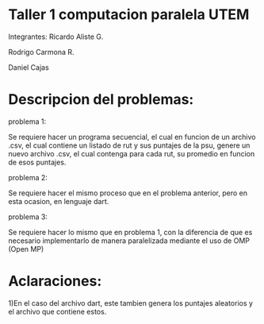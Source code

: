# Taller 1 computacion paralela UTEM

Integrantes: Ricardo Aliste G.

Rodrigo Carmona R.

Daniel Cajas

# Descripcion del problemas:
problema 1:

Se requiere hacer un programa secuencial, el cual en funcion de un archivo .csv, el cual contiene un listado de rut y sus puntajes de la psu, genere un nuevo archivo .csv, el cual contenga para cada rut, su promedio en funcion de esos puntajes.


problema 2:

Se requiere hacer el mismo proceso que en el problema anterior, pero en esta ocasion, en lenguaje dart.


problema 3:

Se requiere hacer lo mismo que en problema 1, con la diferencia de que es necesario implementarlo de manera paralelizada mediante el uso de OMP (Open MP)

# Aclaraciones:
1)En el caso del archivo dart, este tambien genera los puntajes aleatorios y el archivo que contiene estos.

